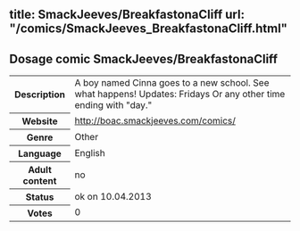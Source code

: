 title: SmackJeeves/BreakfastonaCliff
url: "/comics/SmackJeeves_BreakfastonaCliff.html"
---
Dosage comic SmackJeeves/BreakfastonaCliff
-----------------------------------------

<table class="comicinfo">
<tr>
<th>Description</th><td>A boy named Cinna goes to a new school. See what happens! Updates: Fridays Or any other time ending with &quot;day.&quot;</td>
</tr>
<tr>
<th>Website</th><td><a href="http://boac.smackjeeves.com/comics/">http://boac.smackjeeves.com/comics/</a></td>
</tr>
<tr>
<th>Genre</th><td>Other</td>
</tr>
<tr>
<th>Language</th><td>English</td>
</tr>
<tr>
<th>Adult content</th><td>no</td>
</tr>
<tr>
<th>Status</th><td>ok on 10.04.2013</td>
</tr>
<tr>
<th>Votes</th><td>0</div></td>
</tr>
</table>
